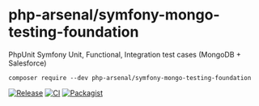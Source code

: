 # php-arsenal/symfony-mongo-testing-foundation

PhpUnit Symfony Unit, Functional, Integration test cases (MongoDB + Salesforce) 

`composer require --dev php-arsenal/symfony-mongo-testing-foundation`

[![Release](https://img.shields.io/github/v/release/php-arsenal/symfony-mongo-testing-foundation)](https://github.com/php-arsenal/symfony-mongo-testing-foundation/releases)
[![CI](https://img.shields.io/github/workflow/status/php-arsenal/symfony-mongo-testing-foundation/CI)](https://github.com/php-arsenal/symfony-mongo-testing-foundation/actions/workflows/ci.yml)
[![Packagist](https://img.shields.io/packagist/dt/php-arsenal/symfony-mongo-testing-foundation)](https://packagist.org/packages/php-arsenal/symfony-mongo-testing-foundation)
